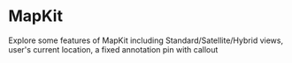 # MapKit
Explore some features of MapKit including Standard/Satellite/Hybrid views, user's current location, a fixed annotation pin with callout
